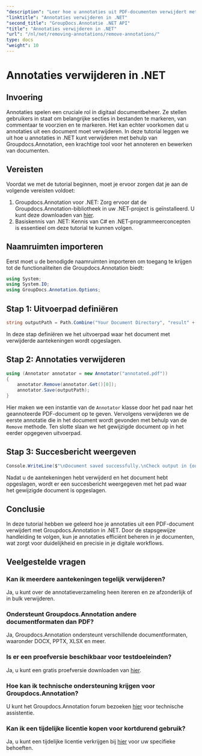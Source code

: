 ```yaml
---
"description": "Leer hoe u annotaties uit PDF-documenten verwijdert met Groupdocs.Annotation in .NET. Vereenvoudig uw digitale documentbeheer."
"linktitle": "Annotaties verwijderen in .NET"
"second_title": "GroupDocs.Annotatie .NET API"
"title": "Annotaties verwijderen in .NET"
"url": "/nl/net/removing-annotations/remove-annotations/"
type: docs
"weight": 10
---
```


# Annotaties verwijderen in .NET

## Invoering
Annotaties spelen een cruciale rol in digitaal documentbeheer. Ze stellen gebruikers in staat om belangrijke secties in bestanden te markeren, van commentaar te voorzien en te markeren. Het kan echter voorkomen dat u annotaties uit een document moet verwijderen. In deze tutorial leggen we uit hoe u annotaties in .NET kunt verwijderen met behulp van Groupdocs.Annotation, een krachtige tool voor het annoteren en bewerken van documenten.
## Vereisten
Voordat we met de tutorial beginnen, moet je ervoor zorgen dat je aan de volgende vereisten voldoet:
1. Groupdocs.Annotation voor .NET: Zorg ervoor dat de Groupdocs.Annotation-bibliotheek in uw .NET-project is geïnstalleerd. U kunt deze downloaden van [hier](https://releases.groupdocs.com/annotation/net/).
2. Basiskennis van .NET: Kennis van C# en .NET-programmeerconcepten is essentieel om deze tutorial te kunnen volgen.

## Naamruimten importeren
Eerst moet u de benodigde naamruimten importeren om toegang te krijgen tot de functionaliteiten die Groupdocs.Annotation biedt:
```csharp
using System;
using System.IO;
using GroupDocs.Annotation.Options;
```
## Stap 1: Uitvoerpad definiëren
```csharp
string outputPath = Path.Combine("Your Document Directory", "result" + Path.GetExtension("input.pdf"));
```
In deze stap definiëren we het uitvoerpad waar het document met verwijderde aantekeningen wordt opgeslagen.
## Stap 2: Annotaties verwijderen
```csharp
using (Annotator annotator = new Annotator("annotated.pdf"))
{
    annotator.Remove(annotator.Get()[0]);
    annotator.Save(outputPath);
}
```
Hier maken we een instantie van de `Annotator` klasse door het pad naar het geannoteerde PDF-document op te geven. Vervolgens verwijderen we de eerste annotatie die in het document wordt gevonden met behulp van de `Remove` methode. Ten slotte slaan we het gewijzigde document op in het eerder opgegeven uitvoerpad.
## Stap 3: Succesbericht weergeven
```csharp
Console.WriteLine($"\nDocument saved successfully.\nCheck output in {outputPath}.");
```
Nadat u de aantekeningen hebt verwijderd en het document hebt opgeslagen, wordt er een succesbericht weergegeven met het pad waar het gewijzigde document is opgeslagen.

## Conclusie
In deze tutorial hebben we geleerd hoe je annotaties uit een PDF-document verwijdert met Groupdocs.Annotation in .NET. Door de stapsgewijze handleiding te volgen, kun je annotaties efficiënt beheren in je documenten, wat zorgt voor duidelijkheid en precisie in je digitale workflows.
## Veelgestelde vragen
### Kan ik meerdere aantekeningen tegelijk verwijderen?
Ja, u kunt over de annotatieverzameling heen itereren en ze afzonderlijk of in bulk verwijderen.
### Ondersteunt Groupdocs.Annotation andere documentformaten dan PDF?
Ja, Groupdocs.Annotation ondersteunt verschillende documentformaten, waaronder DOCX, PPTX, XLSX en meer.
### Is er een proefversie beschikbaar voor testdoeleinden?
Ja, u kunt een gratis proefversie downloaden van [hier](https://releases.groupdocs.com/).
### Hoe kan ik technische ondersteuning krijgen voor Groupdocs.Annotation?
U kunt het Groupdocs.Annotation forum bezoeken [hier](https://forum.groupdocs.com/c/annotation/10) voor technische assistentie.
### Kan ik een tijdelijke licentie kopen voor kortdurend gebruik?
Ja, u kunt een tijdelijke licentie verkrijgen bij [hier](https://purchase.groupdocs.com/temporary-license/) voor uw specifieke behoeften.